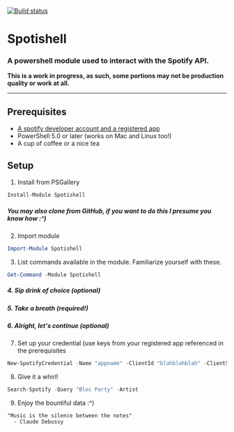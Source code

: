 [![Build status](https://ci.appveyor.com/api/projects/status/nxxds8mg4yu1j3vr/branch/master?svg=true)](https://ci.appveyor.com/project/wardbox/spotishell/branch/master)
# Spotishell
### A powershell module used to interact with the Spotify API.

**This is a work in progress, as such, some portions may not be production quality or work at all.**

---

## Prerequisites
* [A spotify developer account and a registered app](https://developer.spotify.com/documentation/web-api/quick-start/)
* PowerShell 5.0 or later (works on Mac and Linux too!)
* A cup of coffee or a nice tea

## Setup
1. Install from PSGallery
```powershell
Install-Module Spotishell
```

##### You may also clone from GitHub, if you want to do this I presume you know how :^)

2. Import module
```powershell
Import-Module Spotishell
```
3. List commands available in the module.  Familiarize yourself with these.
```powershell
Get-Command -Module Spotishell
```
##### 4. Sip drink of choice (optional)
##### 5. Take a breath (required!)
##### 6. Alright, let's continue (optional)
7. Set up your credential (use keys from your registered app referenced in the prerequisites
```powershell
New-SpotifyCredential -Name "appname" -ClientId "blahblahblah" -ClientSecret "blahblahblahblah"
```
8. Give it a whirl!
```powershell
Search-Spotify -Query "Bloc Party" -Artist
```
9. Enjoy the bountiful data :^)

```
"Music is the silence between the notes"
  - Claude Debussy
```

